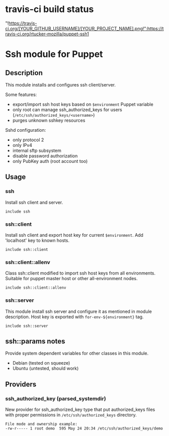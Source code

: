 # travis-ci build status
"!https://travis-ci.org/[YOUR_GITHUB_USERNAME]/[YOUR_PROJECT_NAME].png!":https://travis-ci.org/rtucker-mozilla/puppet-ssh1
# Ssh module for Puppet

## Description
This module installs and configures ssh client/server.

Some features:

- export/import ssh host keys based on `$environment` Puppet variable
- only root can manage ssh_authorized_keys for users (`/etc/ssh/authorized_keys/<username>`)
- purges unknown sshkey resources

Sshd configuration:

- only protocol 2
- only IPv4
- internal sftp subsystem
- disable password authorization
- only PubKey auth (root account too)

## Usage

### ssh
Install ssh client and server.

    include ssh

### ssh::client
Install ssh client and export host key for current `$environment`.
Add 'localhost' key to known hosts.

    include ssh::client

### ssh::client::allenv
Class ssh::client modified to import ssh host keys from all environments.
Suitable for puppet master host or other all-environment nodes.

    include ssh::client::allenv

### ssh::server
This module install ssh server and configure it as mentioned in module description.
Host key is exported with `for-env-${environment}` tag.

    include ssh::server

## ssh::params notes
Provide system dependent variables for other classes in this module.

- Debian (tested on squeeze)
- Ubuntu (untested, should work)

## Providers

### ssh_authorized_key (parsed_systemdir)
New provider for ssh_authorized_key type that put authorized_keys files with
proper permissions in `/etc/ssh/authorized_keys` directory.

    File mode and ownership example:
    -rw-r----- 1 root demo  595 May 24 20:34 /etc/ssh/authorized_keys/demo

